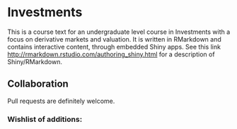 # Investments

This is a course text for an undergraduate level course in Investments with a focus on derivative markets and valuation.  It is written in RMarkdown and contains interactive content, through embedded Shiny apps. See this link http://rmarkdown.rstudio.com/authoring_shiny.html for a description of Shiny/RMarkdown.

## Collaboration

Pull requests are definitely welcome. 

### Wishlist of additions:

